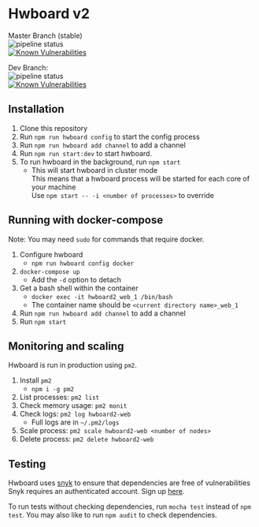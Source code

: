 # Hwboard v2 
Master Branch (stable)  
![pipeline status](https://git-badge.chatbox2.tk/hwboard2/master)  
[![Known Vulnerabilities](https://snyk.io/test/github/junron/hwboard/badge.svg?targetFile=package.json)](https://snyk.io/test/github/junron/hwboard?targetFile=package.json)  
 
Dev Branch:  
![pipeline status](https://git-badge.chatbox2.tk/hwboard2/dev)  
[![Known Vulnerabilities](https://snyk.io/test/github/junron/hwboard/dev/badge.svg)](https://snyk.io/test/github/junron/hwboard/dev)

## Installation
1. Clone this repository
2. Run `npm run hwboard config` to start the config process
3. Run `npm run hwboard add channel` to add a channel
4. Run `npm run start:dev` to start hwboard.
5. To run hwboard in the background, run `npm start`
    - This will start hwboard in cluster mode  
      This means that a hwboard process will be started for each core of your machine  
      Use `npm start -- -i <number of processes>` to override

## Running with  docker-compose  
Note: You may need `sudo` for commands that require docker.
1. Configure hwboard
    - `npm run hwboard config docker`
2. `docker-compose up`  
    - Add the `-d` option to detach
3. Get a bash shell within the container
    - `docker exec -it hwboard2_web_1 /bin/bash`
    - The container name should be `<current directory name>_web_1`
4. Run `npm run hwboard add channel` to add a channel
5. Run `npm start`

## Monitoring and scaling
Hwboard is run in production using `pm2`.
1. Install `pm2`
    - `npm i -g pm2`
2. List processes: `pm2 list`
3. Check memory usage: `pm2 monit`
3. Check logs: `pm2 log hwboard2-web`
    - Full logs are in `~/.pm2/logs`
4. Scale process: `pm2 scale hwboard2-web <number of nodes>`
5. Delete process: `pm2 delete hwboard2-web`


## Testing
Hwboard uses [snyk](https://snyk.io) to ensure that dependencies are free of vulnerabilities  
Snyk requires an authenticated account. Sign up [here](https://snyk.io/signup).

To run tests without checking dependencies, run `mocha test` instead of `npm test`.
You may also like to run `npm audit` to check dependencies.
